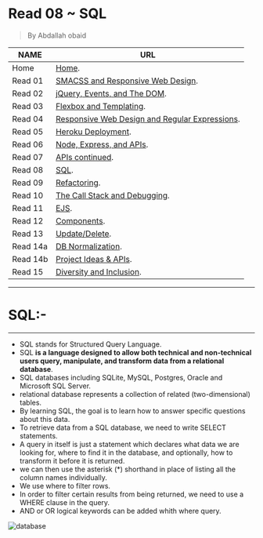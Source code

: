 # Read 08 ~ SQL
> By Abdallah obaid

**NAME**     | **URL**
------------ | -------------
Home         | [Home](https://abdallah-obaid.github.io/reading-notes-301/).
 Read 01     | [SMACSS and Responsive Web Design](https://abdallah-obaid.github.io/reading-notes-301/class-01).
 Read 02     | [jQuery, Events, and The DOM](https://abdallah-obaid.github.io/reading-notes-301/class-02).
 Read 03     | [Flexbox and Templating](https://abdallah-obaid.github.io/reading-notes-301/class-03).
 Read 04     | [Responsive Web Design and Regular Expressions](https://abdallah-obaid.github.io/reading-notes-301/class-04).
 Read 05     | [Heroku Deployment](https://abdallah-obaid.github.io/reading-notes-301/class-05).
 Read 06     | [Node, Express, and APIs](https://abdallah-obaid.github.io/reading-notes-301/class-06).
 Read 07     | [APIs continued](https://abdallah-obaid.github.io/reading-notes-301/class-07).
 Read 08     | [SQL](https://abdallah-obaid.github.io/reading-notes-301/class-08).
 Read 09     | [Refactoring](https://abdallah-obaid.github.io/reading-notes-301/class-09).
 Read 10     | [The Call Stack and Debugging](https://abdallah-obaid.github.io/reading-notes-301/class-10).
 Read 11     | [EJS](https://abdallah-obaid.github.io/reading-notes-301/class-11).
 Read 12     | [Components](https://abdallah-obaid.github.io/reading-notes-301/class-12).
 Read 13     | [Update/Delete](https://abdallah-obaid.github.io/reading-notes-301/class-13).
 Read 14a    | [DB Normalization](https://abdallah-obaid.github.io/reading-notes-301/class-14a).
 Read 14b    | [Project Ideas & APIs](https://abdallah-obaid.github.io/reading-notes-301/class-14b).
 Read 15     | [Diversity and Inclusion](https://abdallah-obaid.github.io/reading-notes-301/class-15).

 
----------------------------------
# SQL:-
----------------------------------
 * SQL stands for Structured Query Language.
 * SQL **is a language designed to allow both technical and non-technical users query, manipulate, and transform data from a relational database**.
 * SQL databases including SQLite, MySQL, Postgres, Oracle and Microsoft SQL Server.
 * relational database represents a collection of related (two-dimensional) tables.
 * By learning SQL, the goal is to learn how to answer specific questions about this data.
 * To retrieve data from a SQL database, we need to write SELECT statements.
 * A query in itself is just a statement which declares what data we are looking for, where to find it in the database, and optionally, how to transform it before it is returned.
 * we can then use the asterisk (*) shorthand in place of listing all the column names individually.
 * We use where to filter rows.
 * In order to filter certain results from being returned, we need to use a WHERE clause in the query. 
 * AND or OR logical keywords can be added whith where query.
 
 ![database](https://upload.wikimedia.org/wikipedia/commons/thumb/4/49/Applications-database.svg/1024px-Applications-database.svg.png)